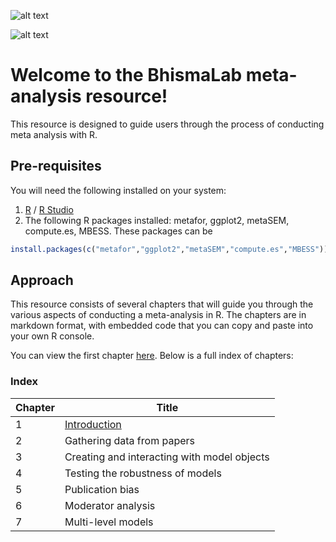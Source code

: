![alt text](https://images2.imgbox.com/24/71/0KH49y9V_o.png "Title")

![alt text](https://f.hypotheses.org/wp-content/blogs.dir/253/files/2013/01/RLogo.png "Title")

# Welcome to the BhismaLab meta-analysis resource!

This resource is designed to guide users through the process of conducting meta analysis with R. 

## Pre-requisites

You will need the following installed on your system:

1. [R](https://www.r-project.org/) / [R Studio](https://www.rstudio.com/)
2. The following R packages installed: metafor, ggplot2, metaSEM, compute.es, MBESS.
These packages can be 

```r
install.packages(c("metafor","ggplot2","metaSEM","compute.es","MBESS"))
```

## Approach

This resource consists of several chapters that will guide you through the various aspects of conducting a meta-analysis in R.
The chapters are in markdown format, with embedded code that you can copy and paste into your own R console.

You can view the first chapter [here](CH_01_Introduction.md). Below is a full index of chapters: 

### Index
| Chapter | Title |
| --- | --- |
| 1 | [Introduction](CH_01_Introduction.md) | 
| 2 | Gathering data from papers | 
| 3 | Creating and interacting with model objects |
| 4 | Testing the robustness of models |
| 5 | Publication bias |
| 6 | Moderator analysis | 
| 7 | Multi-level models |





